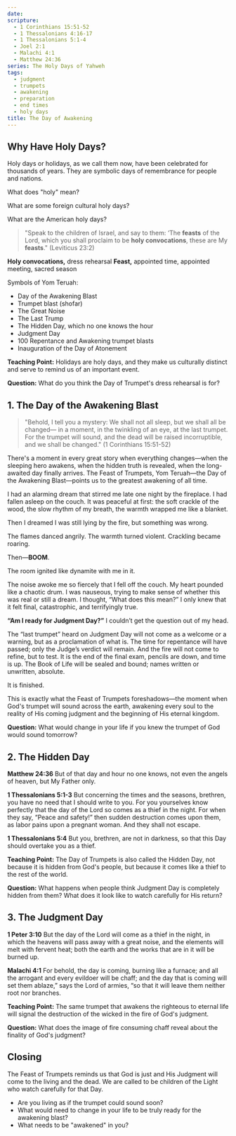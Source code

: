 ```yaml
---
date: 
scripture:
  - 1 Corinthians 15:51-52
  - 1 Thessalonians 4:16-17
  - 1 Thessalonians 5:1-4
  - Joel 2:1
  - Malachi 4:1
  - Matthew 24:36
series: The Holy Days of Yahweh
tags:
  - judgment
  - trumpets
  - awakening
  - preparation
  - end times
  - holy days
title: The Day of Awakening
---
```


## Why Have Holy Days?

Holy days or holidays, as we call them now, have been celebrated for thousands of years. They are symbolic days of remembrance for people and nations.

What does "holy" mean?

What are some foreign cultural holy days?

What are the American holy days?

>"Speak to the children of Israel, and say to them: ‘The **feasts** of the Lord, which you shall proclaim to be **holy convocations**, these are My **feasts**." (Leviticus 23:2)

**Holy convocations,** dress rehearsal
**Feast,** appointed time, appointed meeting, sacred season

Symbols of Yom Teruah:
- Day of the Awakening Blast
- Trumpet blast (shofar)
- The Great Noise
- The Last Trump
- The Hidden Day, which no one knows the hour
- Judgment Day
- 100 Repentance and Awakening trumpet blasts
- Inauguration of the Day of Atonement

**Teaching Point:**
Holidays are holy days, and they make us culturally distinct and serve to remind us of an important event.

**Question:**
What do you think the Day of Trumpet's dress rehearsal is for?

## 1. The Day of the Awakening Blast

> "Behold, I tell you a mystery: We shall not all sleep, but we shall all be changed— in a moment, in the twinkling of an eye, at the last trumpet. For the trumpet will sound, and the dead will be raised incorruptible, and we shall be changed." (1 Corinthians 15:51-52)

There's a moment in every great story when everything changes—when the sleeping hero awakens, when the hidden truth is revealed, when the long-awaited day finally arrives. The Feast of Trumpets, Yom Teruah—the Day of the Awakening Blast—points us to the greatest awakening of all time.

I had an alarming dream that stirred me late one night by the fireplace. I had fallen asleep on the couch. It was peaceful at first: the soft crackle of the wood, the slow rhythm of my breath, the warmth wrapped me like a blanket.

Then I dreamed I was still lying by the fire, but something was wrong.

The flames danced angrily.
The warmth turned violent.
Crackling became roaring.

Then—**BOOM**.

The room ignited like dynamite with me in it.

The noise awoke me so fiercely that I fell off the couch. My heart pounded like a chaotic drum. I was nauseous, trying to make sense of whether this was real or still a dream. I thought, “What does this mean?” I only knew that it felt final, catastrophic, and terrifyingly true.

**“Am I ready for Judgment Day?”** I couldn’t get the question out of my head.

The “last trumpet” heard on Judgment Day will not come as a welcome or a warning, but as a proclamation of what is. The time for repentance will have passed; only the Judge’s verdict will remain. And the fire will not come to refine, but to test. It is the end of the final exam, pencils are down, and time is up. The Book of Life will be sealed and bound; names written or unwritten, absolute. 

It is finished.

This is exactly what the Feast of Trumpets foreshadows—the moment when God's trumpet will sound across the earth, awakening every soul to the reality of His coming judgment and the beginning of His eternal kingdom.

**Question:** What would change in your life if you knew the trumpet of God would sound tomorrow?

## 2. The Hidden Day

**Matthew 24:36**
But of that day and hour no one knows, not even the angels of heaven, but My Father only.

**1 Thessalonians 5:1-3**
But concerning the times and the seasons, brethren, you have no need that I should write to you. For you yourselves know perfectly that the day of the Lord so comes as a thief in the night. For when they say, “Peace and safety!” then sudden destruction comes upon them, as labor pains upon a pregnant woman. And they shall not escape.

**1 Thessalonians 5:4**
But you, brethren, are not in darkness, so that this Day should overtake you as a thief.

**Teaching Point:**
The Day of Trumpets is also called the Hidden Day, not because it is hidden from God's people, but because it comes like a thief to the rest of the world.

**Question:**
What happens when people think Judgment Day is completely hidden from them?
What does it look like to watch carefully for His return?

## 3. The Judgment Day

**1 Peter 3:10**
But the day of the Lord will come as a thief in the night, in which the heavens will pass away with a great noise, and the elements will melt with fervent heat; both the earth and the works that are in it will be burned up. 

**Malachi 4:1**
For behold, the day is coming, burning like a furnace; and all the arrogant and every evildoer will be chaff; and the day that is coming will set them ablaze,” says the Lord of armies, “so that it will leave them neither root nor branches.

**Teaching Point:**
The same trumpet that awakens the righteous to eternal life will signal the destruction of the wicked in the fire of God's judgment.

**Question:**
What does the image of fire consuming chaff reveal about the finality of God's judgment?

## Closing

The Feast of Trumpets reminds us that God is just and His Judgment will come to the living and the dead.  We are called to be children of the Light who watch carefully for that Day.

- Are you living as if the trumpet could sound soon?
- What would need to change in your life to be truly ready for the awakening blast?
- What needs to be "awakened" in you?
